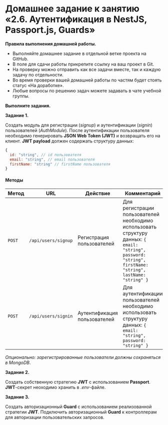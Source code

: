 # Домашнее задание к занятию «2.6. Аутентификация в NestJS, Passport.js, Guards»

**Правила выполнения домашней работы.**
* Выполняйте домашнее задание в отдельной ветке проекта на GitHub.
* В поле для сдачи работы прикрепите ссылку на ваш проект в Git.
* На проверку можно отправить как все задачи вместе, так и каждую задачу по отдельности. 
* Во время проверки вашей домашней работы по частям будет стоять статус «На доработке».
* Любые вопросы по решению задач можете задавать в чате учебной группы.

**Выполните задания.**

**Задание 1.**

Создать модуль для регистрации (*signup*) и аутентификации (*signin*) пользователей (*AuthModule*).
После аутентификации пользователя необходимо генерировать **JSON Web Token (JWT)** и возвращать его на клиент.
**JWT payload** должен содержать структуру данных:
```javascript
{
  id: "string", // id пользователя
  email: "string", // email пользователя
  firstName: "string" // firstName пользователя
}
``` 

#### Методы
| Метод  | URL                 | Действие                     | Комментарий                                                                                                                                                  |
| ------ | ------------------- | ---------------------------- | ------------------------------------------------------------------------------------------------------------------------------------------------------------ |
| `POST` | `/api/users/signup` | Регистрация пользователей    | Для регистрации пользователей необходимо использовать структуру данных: ``{ email: "string", password: "string", firstName: "string", lastName: "string" }`` |
| `POST` | `/api/users/signin` | Аутентификация пользователей | Для аутентификации пользователей необходимо использовать структуру данных: ``{ email: "string", password: "string" }``                                       |

*Опционально: зарегистрированные пользователи должны сохраняться в MongoDB*.

**Задание 2.**

Создать собственную стратегию **JWT** с использованием **Passport**. **JWT**-секрет неоходимо хранить в *.env*-файле.

**Задание 3.**

Создать авторизационный **Guard** с использованием реализованной стратегии **JWT**.
Подключить авторизационный **Guard** к контроллерам для авторизации пользовательских запросов.